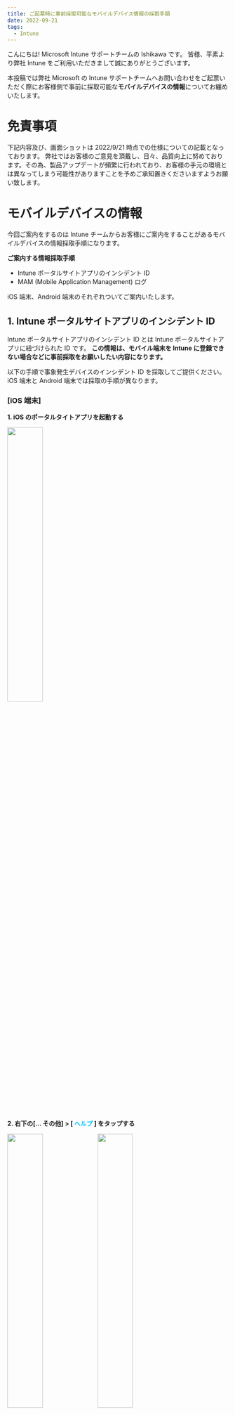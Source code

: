 ```yaml
---
title: ご起票時に事前採取可能なモバイルデバイス情報の採取手順
date: 2022-09-21 
tags:
  - Intune
---
```


こんにちは! Microsoft Intune サポートチームの Ishikawa です。
皆様、平素より弊社 Intune をご利用いただきまして誠にありがとうございます。

本投稿では弊社 Microsoft の Intune サポートチームへお問い合わせをご起票いただく際にお客様側で事前に採取可能な**モバイルデバイスの情報**についてお纏めいたします。

# 免責事項
下記内容及び、画面ショットは 2022/9/21 時点での仕様についての記載となっております。
弊社ではお客様のご意見を頂戴し、日々、品質向上に努めております。その為、製品アップデートが頻繁に行われており、お客様の手元の環境とは異なってしまう可能性がありますことを予めご承知置きくださいますようお願い致します。


# モバイルデバイスの情報
今回ご案内をするのは Intune チームからお客様にご案内をすることがあるモバイルデバイスの情報採取手順になります。

**ご案内する情報採取手順**
* Intune ポータルサイトアプリのインシデント ID
* MAM (Mobile Application Management) ログ

iOS 端末、Android 端末のそれぞれついてご案内いたします。

## 1. Intune ポータルサイトアプリのインシデント ID
Intune ポータルサイトアプリのインシデント ID とは Intune ポータルサイトアプリに紐づけられた ID です。
**この情報は、モバイル端末を Intune に登録できない場合などに事前採取をお願いしたい内容になります。**

以下の手順で事象発生デバイスのインシデント ID を採取してご提供ください。iOS 端末と Android 端末では採取の手順が異なります。

### [iOS 端末]
**1. iOS のポータルタイトアプリを起動する**

<img src="./20220913_02/ios_01.PNG" width="40%">

**2. 右下の[… その他] > [<font color="DeepSkyBlue"> ヘルプ </font>] をタップする**

<img src="./20220913_02/ios_02.PNG" width="40%">  <img src="./20220913_02/ios_03.PNG" width="40%">

**3. [ヘルプの取得] 画面にて使用しているインシデント ID を確認する**

<img src="./20220913_02/ios_04.PNG" width="40%">

**4. 採取したインシデント ID を Microsoft 社への起票時に添付する**

### [Android 端末]
**1. Android のポータルサイトアプリを起動する**

<img src="./20220913_02/and_00.png" width="40%">

**2. 左上の [三] > [ヘルプ] をタップする**

<img src="./20220913_02/and_02.png" width="40%">　<img src="./20220913_02/and_03.png" width="40%">

**3. [ログの送信] をタップする**

<img src="./20220913_02/and_04.png" width="40%">

**4. [ログのみ送信] をタップし、インシデント ID を確認する**

<img src="./20220913_02/and_05.png" width="40%">　<img src="./20220913_02/and_01.png" width="40%">

<参考>
Android アプリ ログを Microsoft に送信する < https://docs.microsoft.com/ja-jp/mem/intune/user-help/send-logs-to-microsoft-android?source=recommendations#send-logs >

**5. 採取したインシデント ID を Microsoft 社への起票時に添付する**

## 2. MAM (Mobile Application Management)
MAM (Mobile Application Management) ログとはモバイルアプリ管理に関する操作情報の記録です。
**この情報は、アプリ保護ポリシーが適用できない場合などに事前採取をお願いしたい内容になります。**

**Android 端末の場合、MAM ログと Intune ポータルサイトアプリのインシデント ID は同一となりますので、インシデント ID を弊社にご送信いただけますと、MAM ログも弊社にて確認が取れる状態となります。**

以下の手順で事象発生デバイスの MAM ログを採取してご提供ください。

### [iOS端末]

**1. iOS の Microsoft Edge アプリを起動する**

<img src="./20220913_02/IMG_7358.PNG" width="40%">

**2. [検索またはWebアドレスを入力] タブにて、”about:intunehelp” と入力する**

<img src="./20220913_02/IMG_7360.PNG" width="40%">

**3. [Intune 診断] 画面にて、[開始する] をクリックする**

<img src="./20220913_02/IMG_7364.PNG" width="40%"> 

**4. [Intune診断の収集] 画面にて、MAM ログ (参照 ID) を確認する**

<img src="./20220913_02/IMG_7363.PNG" width="40%">

**5. 採取した MAM ログを Microsoft 社への起票時に添付する**

※ Microsoft 製品以外のアプリの場合、アプリごとにログが出力される可能性がございますので、各ベンダー様に確認いただく場合がございます。

<参考>
iOS と Android に Edge を使用してマネージド アプリ ログにアクセスする < https://docs.microsoft.com/ja-jp/mem/intune/apps/manage-microsoft-edge#use-edge-for-ios-and-android-to-access-managed-app-logs >

<!-- ### [Android 端末]
Android 端末の場合、MAM ログと Intune ポータルサイトアプリのインシデント ID は同一となります。その為、Intune ポータルサイトアプリのインシデント ID を弊社に送信いただけますと MAM ログも弊社にて確認が取れる状態となります。 -->

<!-- 
**1. Android のポータルタイトアプリを起動する**

<img src="./20220913_02/and_00.png" width="40%">

**2. 左上の[三] > [ヘルプ] をタップする**

<img src="./20220913_02/and_02.png" width="40%">　<img src="./20220913_02/and_03.png" width="40%">

**3. [ログの送信] をタップする**

<img src="./20220913_02/and_04.png" width="40%">

**4. [ログのみ送信] をタップし、MAM ログ (インシデント ID) を確認する**

<img src="./20220913_02/and_05.png" width="40%">　<img src="./20220913_02/and_01.png" width="40%">

**5. 採取した MAM ログ (インシデント ID) を Microsoft 社への起票時に添付する** -->

<!-- <参考>
Android アプリログを Microsoft に送信する < https://docs.microsoft.com/ja-jp/mem/intune/user-help/send-logs-to-microsoft-android?source=recommendations#send-logs > -->

### 最後に
日々弊社の Intune をご利用頂きありがとうございます。
本記事、または Intune に関しましてご不明点等ございましたら、お気兼ねなくIntune サポートチームの担当者へお問い合わせください。

本記事でのご案内事項は以上となります。ご一読頂きありがとうございました。
ご参考になりましたら幸いです!